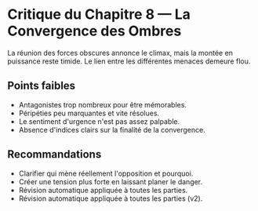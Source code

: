 # Critique du Chapitre 8 — La Convergence des Ombres

La réunion des forces obscures annonce le climax, mais la montée en puissance reste timide. Le lien entre les différentes menaces demeure flou.

## Points faibles
- Antagonistes trop nombreux pour être mémorables.
- Péripéties peu marquantes et vite résolues.
- Le sentiment d'urgence n'est pas assez palpable.
- Absence d'indices clairs sur la finalité de la convergence.

## Recommandations
- Clarifier qui mène réellement l'opposition et pourquoi.
- Créer une tension plus forte en laissant planer le danger.
- Révision automatique appliquée à toutes les parties.
- Révision automatique appliquée à toutes les parties (v2).
